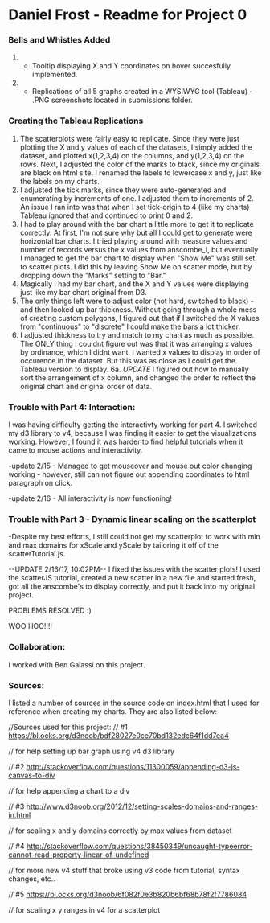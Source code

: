 <h1>Daniel Frost - Readme for Project 0 </h1>

<h3> Bells and Whistles Added </h3>

1. - Tooltip displaying X and Y coordinates on hover succesfully implemented. 
2. - Replications of all 5 graphs created in a WYSIWYG tool (Tableau) - .PNG screenshots located in submissions folder. 


<h3> Creating the Tableau Replications </h3>

1. The scatterplots were fairly easy to replicate. Since they were just plotting the X and y values of each of the datasets, I simply added the dataset, and plotted x(1,2,3,4) on the columns, and y(1,2,3,4) on the rows. Next, I adjusted the color of the marks to black, since my originals are black on html site. I renamed the labels to lowercase x and y, just like the labels on my charts. 
2. I adjusted the tick marks, since they were auto-generated and enumerating by increments of one. I adjusted them to increments of 2. An issue I ran into was that when I set tick-origin to 4 (like my charts) Tableau ignored that and continued to print 0 and 2.
3. I had to play around with the bar chart a little more to get it to replicate correctly. At first, I'm not sure why but all I could get to generate were horizontal bar charts. I tried playing around with measure values and number of records versus the x values from anscombe_I, but eventually I managed to get the bar chart to display when "Show Me" was still set to scatter plots. I did this by leaving Show Me on scatter mode, but by dropping down the "Marks" setting to "Bar." 
4. Magically I had my bar chart, and the X and Y values were displaying just like my bar chart original from D3. 
5. The only things left were to adjust color (not hard, switched to black) - and then looked up bar thickness. Without going through a whole mess of creating custom polygons, I figured out that if I switched the X values from "continuous" to "discrete" I could make the bars a lot thicker. 
6. I adjusted thickness to try and match to my chart as much as possible. The ONLY thing I couldnt figure out was that it was arranging x values by ordinance, which I didnt want. I wanted x values to display in order of occurence in the dataset. But this was as close as I could get the Tableau version to display. 
6a. *UPDATE* I figured out how to manually sort the arrangement of x column, and changed the order to reflect the original chart and original order of data. 

<h3>Trouble with Part 4: Interaction: </h3>

I was having difficulty getting the interactivty working for part 4. I switched my d3 library to v4, because I was finding it easier to get the visualizations working. However, I found it was harder to find helpful tutorials when it came to mouse actions and interactivity. 

-update 2/15 - Managed to get mouseover and mouse out color changing working - however, still can not figure out appending coordinates to html paragraph on click.

-update 2/16 - All interactivity is now functioning! 


<h3>Trouble with Part 3 - Dynamic linear scaling on the scatterplot </h3>
-Despite my best efforts, I still could not get my scatterplot to work with min and max domains for xScale and yScale by tailoring it off of the scatterTutorial.js.

--UPDATE 2/16/17, 10:02PM-- I fixed the issues with the scatter plots! I used the scatterJS tutorial, created a new scatter in a new file and started fresh, got all the anscombe's to display correctly, and put it back into my original project. 

PROBLEMS RESOLVED :)

WOO HOO!!!!


<h3>Collaboration: </h3>
I worked with Ben Galassi on this project.  

<h3> Sources: </h3>

I listed a number of sources in the source code on index.html that I used for reference when creating my charts. They are also listed below: 

//Sources used for this project:
// #1 https://bl.ocks.org/d3noob/bdf28027e0ce70bd132edc64f1dd7ea4

// for help setting up bar graph using v4 d3 library

// #2 http://stackoverflow.com/questions/11300059/appending-d3-js-canvas-to-div

// for help appending a chart to a div

// #3 http://www.d3noob.org/2012/12/setting-scales-domains-and-ranges-in.html

// for scaling x and y domains correctly by max values from dataset

// #4 http://stackoverflow.com/questions/38450349/uncaught-typeerror-cannot-read-property-linear-of-undefined

// for more new v4 stuff that broke using v3 code from tutorial, syntax changes, etc..

// #5 https://bl.ocks.org/d3noob/6f082f0e3b820b6bf68b78f2f7786084

// for scaling x y ranges in v4 for a scatterplot



  
